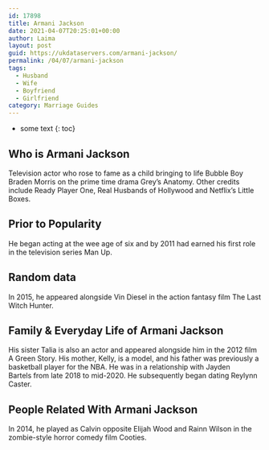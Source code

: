 ```yaml
---
id: 17898
title: Armani Jackson
date: 2021-04-07T20:25:01+00:00
author: Laima
layout: post
guid: https://ukdataservers.com/armani-jackson/
permalink: /04/07/armani-jackson
tags:
  - Husband
  - Wife
  - Boyfriend
  - Girlfriend
category: Marriage Guides
---
```


* some text
{: toc}


## Who is Armani Jackson
                  
                  
                  
Television actor who rose to fame as a child bringing to life Bubble Boy Braden Morris on the prime time drama Grey&#8217;s Anatomy. Other credits include Ready Player One, Real Husbands of Hollywood and Netflix&#8217;s Little Boxes.
                  
              
            
              
            
                
                
                
## Prior to Popularity
                  
                  
                  
He began acting at the wee age of six and by 2011 had earned his first role in the television series Man Up.
                  
              
            
              
            
                
                
                
## Random data
                  
                  
                  
In 2015, he appeared alongside Vin Diesel in the action fantasy film The Last Witch Hunter.
                  
              
            
              
            
                
                
                
## Family & Everyday Life of Armani Jackson
                  
                  
                  
His sister Talia is also an actor and appeared alongside him in the 2012 film A Green Story. His mother, Kelly, is a model, and his father was previously a basketball player for the NBA. He was in a relationship with Jayden Bartels from late 2018 to mid-2020. He subsequently began dating Reylynn Caster.
                  
              
            
              
            
                
                
                
## People Related With Armani Jackson
                  
                  
                  
In 2014, he played as Calvin opposite Elijah Wood and Rainn Wilson in the zombie-style horror comedy film Cooties.
                  
              
            
              
            
                
              
            
              
              
            
            
              
            
          
          
          